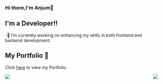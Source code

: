 ### Hi there,I'm Anjum👋


## I'm a Developer!!

-🔭 I’m currently working on enhancing my skills in both frontend and backend development.

## My Portfolio 💼

Click <a href="https://portfolio-anjum-unnisas-projects.vercel.app/"> here</a> to view my Portfolio.

<!--
**itsmohsin/itsmohsin** is a ✨ _special_ ✨ repository because its `README.md` (this file) appears on your GitHub profile.

Here are some ideas to get you started:

- 🔭 I’m currently working on ...
- 🌱 I’m currently learning ...
- 👯 I’m looking to collaborate on ...
- 🤔 I’m looking for help with ...
- 💬 Ask me about ...
- 📫 How to reach me: ...
- 😄 Pronouns: ...
- ⚡ Fun fact: ...
-->

<a href="https://github.com/itsanjum/itsanjum">
  <img align="left" src="https://github-readme-stats.vercel.app/api?username=itsanjum&show_icons=true&theme=radical" />
</a>

<a href="https://github.com/itsanjum/itsanjum">
<img align="right" src="https://github-readme-stats.vercel.app/api/top-langs/?username=itsanjum&theme=radical" />
</a>



